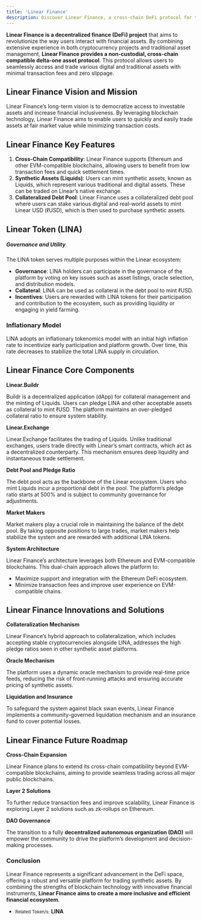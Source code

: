 ```yaml
---
title: 'Linear Finance'
description: Discover Linear Finance, a cross-chain DeFi protocol for trading synthetic assets with low fees and deep liquidity.
---
```


**Linear Finance is a decentralized finance (DeFi) project** that aims to revolutionize the way users interact with financial assets. By combining extensive experience in both cryptocurrency projects and traditional asset management, **Linear Finance provides a non-custodial, cross-chain compatible delta-one asset protocol**. This protocol allows users to seamlessly access and trade various digital and traditional assets with minimal transaction fees and zero slippage.

Linear Finance **Vision and Mission**
-------------------------------------

Linear Finance’s long-term vision is to democratize access to investable assets and increase financial inclusiveness. By leveraging blockchain technology, Linear Finance aims to enable users to quickly and easily trade assets at fair market value while minimizing transaction costs.

Linear Finance Key Features
---------------------------

1. **Cross-Chain Compatibility**: Linear Finance supports Ethereum and other EVM-compatible blockchains, allowing users to benefit from low transaction fees and quick settlement times.
2. **Synthetic Assets (Liquids)**: Users can mint synthetic assets, known as Liquids, which represent various traditional and digital assets. These can be traded on Linear’s native exchange.
3. **Collateralized Debt Pool**: Linear Finance uses a collateralized debt pool where users can stake various digital and real-world assets to mint Linear USD (ℓUSD), which is then used to purchase synthetic assets.

Linear Token (LINA)
-------------------

##### Governance and Utility

The LINA token serves multiple purposes within the Linear ecosystem:

- **Governance**: LINA holders can participate in the governance of the platform by voting on key issues such as asset listings, oracle selection, and distribution models.
- **Collateral**: LINA can be used as collateral in the debt pool to mint ℓUSD.
- **Incentives**: Users are rewarded with LINA tokens for their participation and contribution to the ecosystem, such as providing liquidity or engaging in yield farming.

### Inflationary Model

LINA adopts an inflationary tokenomics model with an initial high inflation rate to incentivize early participation and platform growth. Over time, this rate decreases to stabilize the total LINA supply in circulation.

Linear Finance Core Components
------------------------------

**Linear.Buildr**

Buildr is a decentralized application (dApp) for collateral management and the minting of Liquids. Users can pledge LINA and other acceptable assets as collateral to mint ℓUSD. The platform maintains an over-pledged collateral ratio to ensure system stability.

**Linear.Exchange**

Linear.Exchange facilitates the trading of Liquids. Unlike traditional exchanges, users trade directly with Linear’s smart contracts, which act as a decentralized counterparty. This mechanism ensures deep liquidity and instantaneous trade settlement.

**Debt Pool and Pledge Ratio**

The debt pool acts as the backbone of the Linear ecosystem. Users who mint Liquids incur a proportional debt in the pool. The platform’s pledge ratio starts at 500% and is subject to community governance for adjustments.

**Market Makers**

Market makers play a crucial role in maintaining the balance of the debt pool. By taking opposite positions to large trades, market makers help stabilize the system and are rewarded with additional LINA tokens.

**System Architecture**

Linear Finance’s architecture leverages both Ethereum and EVM-compatible blockchains. This dual-chain approach allows the platform to:

- Maximize support and integration with the Ethereum DeFi ecosystem.
- Minimize transaction fees and improve user experience on EVM-compatible chains.

Linear Finance Innovations and Solutions
----------------------------------------

**Collateralization Mechanism**

Linear Finance’s hybrid approach to collateralization, which includes accepting stable cryptocurrencies alongside LINA, addresses the high pledge ratios seen in other synthetic asset platforms.

**Oracle Mechanism**

The platform uses a dynamic oracle mechanism to provide real-time price feeds, reducing the risk of front-running attacks and ensuring accurate pricing of synthetic assets.

**Liquidation and Insurance**

To safeguard the system against black swan events, Linear Finance implements a community-governed liquidation mechanism and an insurance fund to cover potential losses.

Linear Finance Future Roadmap
-----------------------------

**Cross-Chain Expansion**

Linear Finance plans to extend its cross-chain compatibility beyond EVM-compatible blockchains, aiming to provide seamless trading across all major public blockchains.

**Layer 2 Solutions**

To further reduce transaction fees and improve scalability, Linear Finance is exploring Layer 2 solutions such as zk-rollups on Ethereum.

**DAO Governance**

The transition to a fully **decentralized autonomous organization (DAO)** will empower the community to drive the platform’s development and decision-making processes.

### Conclusion

Linear Finance represents a significant advancement in the DeFi space, offering a robust and versatile platform for trading synthetic assets. By combining the strengths of blockchain technology with innovative financial instruments, **Linear Finance aims to create a more inclusive and efficient financial ecosystem**.

- <small>Related Token/s:</small> **LINA**
